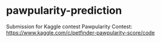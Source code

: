 # pawpularity-prediction
Submission for Kaggle contest Pawpularity Contest: https://www.kaggle.com/c/petfinder-pawpularity-score/code
